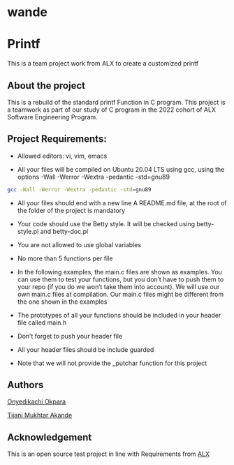 # wande
# Printf 

This is a team project work from ALX to create a customized printf

## About the project

This is a rebuild of the standard printf Function in C program. This project is a teamwork as part of our study of C program in the 2022 cohort of ALX Software Engineering Program.

## Project Requirements:

* Allowed editors: vi, vim, emacs

* All your files will be compiled on Ubuntu 20.04 LTS using gcc, using the options -Wall -Werror -Wextra -pedantic -std=gnu89

```bash 
gcc -Wall -Werror -Wextra -pedantic -std=gnu89
```

* All your files should end with a new line
A README.md file, at the root of the folder of the project is mandatory

* Your code should use the Betty style. It will be checked using betty-style.pl and betty-doc.pl

* You are not allowed to use global variables
* No more than 5 functions per file
* In the following examples, the main.c files are shown as examples. You can use them to test your functions, but you don’t have to push them to your repo (if you do we won’t take them into account). We will use our own main.c files at compilation. Our main.c files might be different from the one shown in the examples
* The prototypes of all your functions should be included in your header file called main.h
* Don’t forget to push your header file
* All your header files should be include guarded
* Note that we will not provide the _putchar function for this project


## Authors
[Onyedikachi Okpara](https://github.com/Dikachis)

[Tijani Mukhtar Akande](https://github.com/tijanimukhtarakande)


## Acknowledgement
This is an open source test project in line with Requirements from [ALX](https://alxafrica.com)
